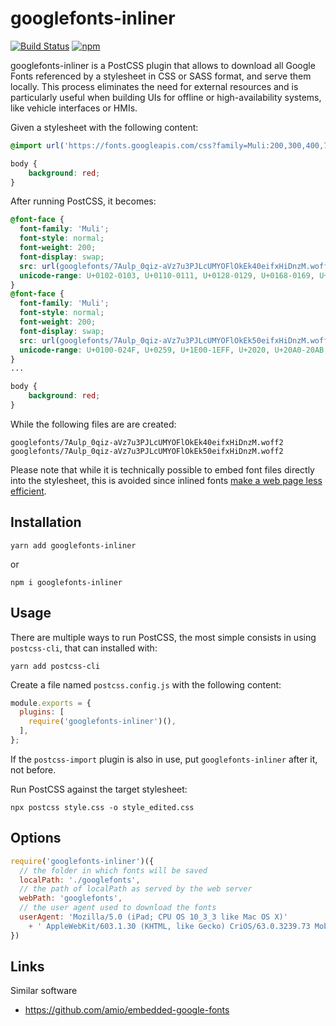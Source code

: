 
# googlefonts-inliner

[![Build Status](https://travis-ci.com/aler9/googlefonts-inliner.svg?branch=master)](https://travis-ci.com/aler9/googlefonts-inliner)
[![npm](https://img.shields.io/badge/npm-googlefonts--inliner-blue)](https://www.npmjs.com/package/googlefonts-inliner)

googlefonts-inliner is a PostCSS plugin that allows to download all Google Fonts referenced by a stylesheet in CSS or SASS format, and serve them locally. This process eliminates the need for external resources and is particularly useful when building UIs for offline or high-availability systems, like vehicle interfaces or HMIs.

Given a stylesheet with the following content:

```css
@import url('https://fonts.googleapis.com/css?family=Muli:200,300,400,700&display=swap');

body {
    background: red;
}
```

After running PostCSS, it becomes:

```css
@font-face {
  font-family: 'Muli';
  font-style: normal;
  font-weight: 200;
  font-display: swap;
  src: url(googlefonts/7Aulp_0qiz-aVz7u3PJLcUMYOFlOkEk40eifxHiDnzM.woff2) format('woff2');
  unicode-range: U+0102-0103, U+0110-0111, U+0128-0129, U+0168-0169, U+01A0-01A1, U+01AF-01B0, U+1EA0-1EF9, U+20AB;
}
@font-face {
  font-family: 'Muli';
  font-style: normal;
  font-weight: 200;
  font-display: swap;
  src: url(googlefonts/7Aulp_0qiz-aVz7u3PJLcUMYOFlOkEk50eifxHiDnzM.woff2) format('woff2');
  unicode-range: U+0100-024F, U+0259, U+1E00-1EFF, U+2020, U+20A0-20AB, U+20AD-20CF, U+2113, U+2C60-2C7F, U+A720-A7FF;
}
...

body {
    background: red;
}
```

While the following files are are created:

```
googlefonts/7Aulp_0qiz-aVz7u3PJLcUMYOFlOkEk40eifxHiDnzM.woff2
googlefonts/7Aulp_0qiz-aVz7u3PJLcUMYOFlOkEk50eifxHiDnzM.woff2
```

Please note that while it is technically possible to embed font files directly into the stylesheet, this is avoided since inlined fonts [make a web page less efficient](https://www.zachleat.com/web/web-font-data-uris/).

## Installation

```
yarn add googlefonts-inliner
```

or

```
npm i googlefonts-inliner
```

## Usage

There are multiple ways to run PostCSS, the most simple consists in using `postcss-cli`, that can installed with:
```
yarn add postcss-cli
```

Create a file named `postcss.config.js` with the following content:
```js
module.exports = {
  plugins: [
    require('googlefonts-inliner')(),
  ],
};
```

If the `postcss-import` plugin is also in use, put `googlefonts-inliner` after it, not before.

Run PostCSS against the target stylesheet:
```
npx postcss style.css -o style_edited.css
```

## Options

```js
require('googlefonts-inliner')({
  // the folder in which fonts will be saved
  localPath: './googlefonts',
  // the path of localPath as served by the web server
  webPath: 'googlefonts',
  // the user agent used to download the fonts
  userAgent: 'Mozilla/5.0 (iPad; CPU OS 10_3_3 like Mac OS X)'
    + ' AppleWebKit/603.1.30 (KHTML, like Gecko) CriOS/63.0.3239.73 Mobile/14G60 Safari/602.1',
})
```

## Links

Similar software
* https://github.com/amio/embedded-google-fonts

